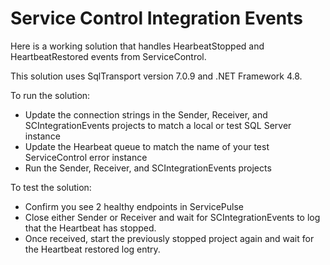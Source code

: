 # Service Control Integration Events

Here is a working solution that handles HearbeatStopped and HeartbeatRestored events from ServiceControl.

This solution uses SqlTransport version 7.0.9 and .NET Framework 4.8.

To run the solution:
  - Update the connection strings in the Sender, Receiver, and SCIntegrationEvents projects to match a local or test SQL Server instance
  - Update the Hearbeat queue to match the name of your test ServiceControl error instance
  - Run the Sender, Receiver, and SCIntegrationEvents projects

To test the solution:
  - Confirm you see 2 healthy endpoints in ServicePulse
  - Close either Sender or Receiver and wait for SCIntegrationEvents to log that the Heartbeat has stopped.
  - Once received, start the previously stopped project again and wait for the Heartbeat restored log entry.
